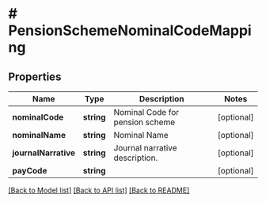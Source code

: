 # # PensionSchemeNominalCodeMapping

## Properties

Name | Type | Description | Notes
------------ | ------------- | ------------- | -------------
**nominalCode** | **string** | Nominal Code for pension scheme | [optional]
**nominalName** | **string** | Nominal Name | [optional]
**journalNarrative** | **string** | Journal narrative description. | [optional]
**payCode** | **string** |  | [optional]

[[Back to Model list]](../../README.md#models) [[Back to API list]](../../README.md#endpoints) [[Back to README]](../../README.md)
